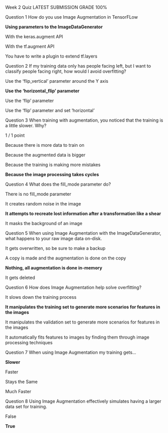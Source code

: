 Week 2 Quiz
LATEST SUBMISSION GRADE
100%

Question 1
How do you use Image Augmentation in TensorFLow


**Using parameters to the ImageDataGenerator**


With the keras.augment API


With the tf.augment API


You have to write a plugin to extend tf.layers

Question 2
If my training data only has people facing left, but I want to classify people facing right, how would I avoid overfitting?


Use the ‘flip_vertical’ parameter around the Y axis


**Use the ‘horizontal_flip’ parameter**


Use the ‘flip’ parameter


Use the ‘flip’ parameter and set ‘horizontal’

Question 3
When training with augmentation, you noticed that the training is a little slower. Why?

1 / 1 point

Because there is more data to train on


Because the augmented data is bigger


Because the training is making more mistakes


**Because the image processing takes cycles**

Question 4
What does the fill_mode parameter do?


There is no fill_mode parameter


It creates random noise in the image


**It attempts to recreate lost information after a transformation like a shear**


It masks the background of an image

Question 5
When using Image Augmentation with the ImageDataGenerator, what happens to your raw image data on-disk.

It gets overwritten, so be sure to make a backup


A copy is made and the augmentation is done on the copy


**Nothing, all augmentation is done in-memory**


It gets deleted

Question 6
How does Image Augmentation help solve overfitting?


It slows down the training process


**It manipulates the training set to generate more scenarios for features in the images**


It manipulates the validation set to generate more scenarios for features in the images


It automatically fits features to images by finding them through image processing techniques

Question 7
When using Image Augmentation my training gets...

**Slower**


Faster


Stays the Same


Much Faster

Question 8
Using Image Augmentation effectively simulates having a larger data set for training.


False


**True**

